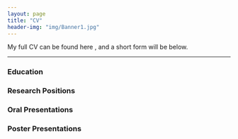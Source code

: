 ```yaml
---
layout: page
title: "CV"
header-img: "img/Banner1.jpg"
---
```


My full CV can be found here <a href="/CV/ragsdale_cv.pdf" target="_blank"><i class="fa fa-file-text fa-md"></i></a>, and a short form will be below.  

___

### Education  


### Research Positions


### Oral Presentations


### Poster Presentations

